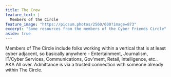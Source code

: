 ```yaml
---
title: The Crew
feature_text: |
  Members of the Circle
feature_image: "https://picsum.photos/2560/600?image=873"
excerpt: "Some resources from the members of the Cyber Friends Circle"
aside: true
---
```


Members of The Circle include folks working within a vertical that is at least cyber adjacent, so basically anywhere - Entertainment, Journalism, IT/Cyber Services, Communications, Gov'ment, Retail, Intelligence, etc.. AKA All over. Admittance is via a trusted connection with someone already within The Circle.
